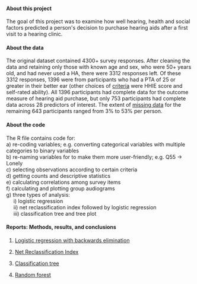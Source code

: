 #### About this project
 
The goal of this project was to examine how well hearing, health and social factors predicted a person's decision to purchase hearing aids after a first visit to a hearing clinic. 
 
#### About the data
 
The original dataset contained 4300+ survey responses. After cleaning the data and retaining only those with known age and sex, who were 50+ years old, and had never used a HA, there were 3312 responses left. Of these 3312 responses, 1396 were from participants who had a PTA of 25 or greater in their better ear (other choices of [criteria](https://huiwen-goy.github.io/connect1-stigma/Connect1_Stigma_criteria.html) were HHIE score and self-rated ability). All 1396 participants had complete data for the outcome measure of hearing aid purchase, but only 753 participants had complete data across 28 predictors of interest. The extent of [missing data](https://huiwen-goy.github.io/connect1-stigma/Connect1_Stigma_describe_imputation.html) for the remaining 643 participants ranged from 3% to 53% per person. 
 
#### About the code
 
The R file contains code for:  
a) re-coding variables; e.g. converting categorical variables with multiple categories to binary variables  
b) re-naming variables for to make them more user-friendly; e.g. Q55 -> Lonely   
c) selecting observations according to certain criteria   
d) getting counts and descriptive statistics   
e) calculating correlations among survey items  
f) calculating and plotting group audiograms   
g) three types of analysis:     
&nbsp;&nbsp;&nbsp;&nbsp; i) logistic regression    
&nbsp;&nbsp;&nbsp;&nbsp; ii) net reclassification index followed by logistic regression    
&nbsp;&nbsp;&nbsp;&nbsp; iii) classification tree and tree plot    
 
#### Reports: Methods, results, and conclusions

1. [Logistic regression with backwards elimination](https://huiwen-goy.github.io/connect1-stigma/Connect1_Stigma_LR.html)

2. [Net Reclassification Index](https://huiwen-goy.github.io/connect1-stigma/Connect1_Stigma_NRI.html)

3. [Classification tree](https://huiwen-goy.github.io/connect1-stigma/Connect1_Stigma_Tree.html)

4. [Random forest](https://huiwen-goy.github.io/connect1-stigma/Connect1_Stigma_rf-2021-02-11.html)
